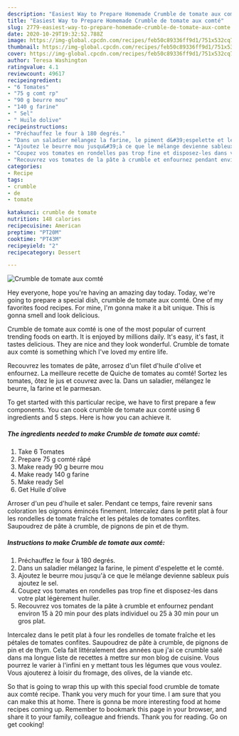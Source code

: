 ```yaml
---
description: "Easiest Way to Prepare Homemade Crumble de tomate aux comté"
title: "Easiest Way to Prepare Homemade Crumble de tomate aux comté"
slug: 2779-easiest-way-to-prepare-homemade-crumble-de-tomate-aux-comte
date: 2020-10-29T19:32:52.788Z
image: https://img-global.cpcdn.com/recipes/feb50c89336ff9d1/751x532cq70/crumble-de-tomate-aux-comte-photo-principale-de-la-recette.jpg
thumbnail: https://img-global.cpcdn.com/recipes/feb50c89336ff9d1/751x532cq70/crumble-de-tomate-aux-comte-photo-principale-de-la-recette.jpg
cover: https://img-global.cpcdn.com/recipes/feb50c89336ff9d1/751x532cq70/crumble-de-tomate-aux-comte-photo-principale-de-la-recette.jpg
author: Teresa Washington
ratingvalue: 4.1
reviewcount: 49617
recipeingredient:
- "6 Tomates"
- "75 g comt rp"
- "90 g beurre mou"
- "140 g farine"
- " Sel"
- " Huile dolive"
recipeinstructions:
- "Préchauffez le four à 180 degrés."
- "Dans un saladier mélangez la farine, le piment d&#39;espelette et le comté."
- "Ajoutez le beurre mou jusqu&#39;à ce que le mélange devienne sableux puis ajoutez le sel."
- "Coupez vos tomates en rondelles pas trop fine et disposez-les dans votre plat légèrement huiler."
- "Recouvrez vos tomates de la pâte à crumble et enfournez pendant environ 15 à 20 min pour des plats individuel ou 25 à 30 min pour un gros plat."
categories:
- Recipe
tags:
- crumble
- de
- tomate

katakunci: crumble de tomate 
nutrition: 148 calories
recipecuisine: American
preptime: "PT20M"
cooktime: "PT43M"
recipeyield: "2"
recipecategory: Dessert

---
```



![Crumble de tomate aux comté](https://img-global.cpcdn.com/recipes/feb50c89336ff9d1/751x532cq70/crumble-de-tomate-aux-comte-photo-principale-de-la-recette.jpg)

Hey everyone, hope you're having an amazing day today. Today, we're going to prepare a special dish, crumble de tomate aux comté. One of my favorites food recipes. For mine, I'm gonna make it a bit unique. This is gonna smell and look delicious.

Crumble de tomate aux comté is one of the most popular of current trending foods on earth. It is enjoyed by millions daily. It's easy, it's fast, it tastes delicious. They are nice and they look wonderful. Crumble de tomate aux comté is something which I've loved my entire life.

Recouvrez les tomates de pâte, arrosez d&#39;un filet d&#39;huile d&#39;olive et enfournez. La meilleure recette de Quiche de tomates au comté! Sortez les tomates, ôtez le jus et couvrez avec la. Dans un saladier, mélangez le beurre, la farine et le parmesan.


To get started with this particular recipe, we have to first prepare a few components. You can cook crumble de tomate aux comté using 6 ingredients and 5 steps. Here is how you can achieve it.

<!--inarticleads1-->

##### The ingredients needed to make Crumble de tomate aux comté:

1. Take 6 Tomates
1. Prepare 75 g comté râpé
1. Make ready 90 g beurre mou
1. Make ready 140 g farine
1. Make ready  Sel
1. Get  Huile d&#39;olive


Arroser d&#39;un peu d&#39;huile et saler. Pendant ce temps, faire revenir sans coloration les oignons émincés finement. Intercalez dans le petit plat à four les rondelles de tomate fraîche et les pétales de tomates confites. Saupoudrez de pâte à crumble, de pignons de pin et de thym. 

<!--inarticleads2-->

##### Instructions to make Crumble de tomate aux comté:

1. Préchauffez le four à 180 degrés.
1. Dans un saladier mélangez la farine, le piment d&#39;espelette et le comté.
1. Ajoutez le beurre mou jusqu&#39;à ce que le mélange devienne sableux puis ajoutez le sel.
1. Coupez vos tomates en rondelles pas trop fine et disposez-les dans votre plat légèrement huiler.
1. Recouvrez vos tomates de la pâte à crumble et enfournez pendant environ 15 à 20 min pour des plats individuel ou 25 à 30 min pour un gros plat.


Intercalez dans le petit plat à four les rondelles de tomate fraîche et les pétales de tomates confites. Saupoudrez de pâte à crumble, de pignons de pin et de thym. Cela fait littéralement des années que j&#39;ai ce crumble salé dans ma longue liste de recettes à mettre sur mon blog de cuisine. Vous pourrez le varier à l&#39;infini en y mettant tous les légumes que vous voulez. Vous ajouterez à loisir du fromage, des olives, de la viande etc. 

So that is going to wrap this up with this special food crumble de tomate aux comté recipe. Thank you very much for your time. I am sure that you can make this at home. There is gonna be more interesting food at home recipes coming up. Remember to bookmark this page in your browser, and share it to your family, colleague and friends. Thank you for reading. Go on get cooking!
